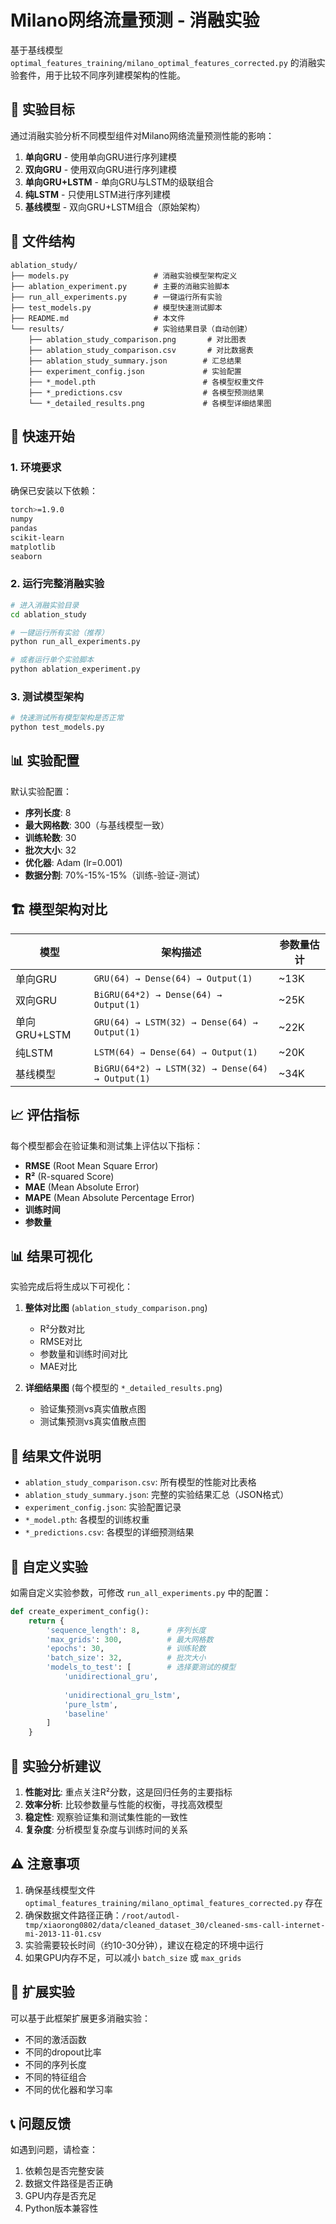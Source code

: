 # Milano网络流量预测 - 消融实验

基于基线模型 `optimal_features_training/milano_optimal_features_corrected.py` 的消融实验套件，用于比较不同序列建模架构的性能。

## 🎯 实验目标

通过消融实验分析不同模型组件对Milano网络流量预测性能的影响：

1. **单向GRU** - 使用单向GRU进行序列建模
2. **双向GRU** - 使用双向GRU进行序列建模  
3. **单向GRU+LSTM** - 单向GRU与LSTM的级联组合
4. **纯LSTM** - 只使用LSTM进行序列建模
5. **基线模型** - 双向GRU+LSTM组合（原始架构）

## 📁 文件结构

```
ablation_study/
├── models.py                   # 消融实验模型架构定义
├── ablation_experiment.py      # 主要的消融实验脚本
├── run_all_experiments.py      # 一键运行所有实验
├── test_models.py              # 模型快速测试脚本
├── README.md                   # 本文件
└── results/                    # 实验结果目录（自动创建）
    ├── ablation_study_comparison.png       # 对比图表
    ├── ablation_study_comparison.csv       # 对比数据表
    ├── ablation_study_summary.json        # 汇总结果
    ├── experiment_config.json             # 实验配置
    ├── *_model.pth                        # 各模型权重文件
    ├── *_predictions.csv                  # 各模型预测结果
    └── *_detailed_results.png             # 各模型详细结果图
```

## 🚀 快速开始

### 1. 环境要求

确保已安装以下依赖：
```bash
torch>=1.9.0
numpy
pandas
scikit-learn
matplotlib
seaborn
```

### 2. 运行完整消融实验

```bash
# 进入消融实验目录
cd ablation_study

# 一键运行所有实验（推荐）
python run_all_experiments.py

# 或者运行单个实验脚本
python ablation_experiment.py
```

### 3. 测试模型架构

```bash
# 快速测试所有模型架构是否正常
python test_models.py
```

## 📊 实验配置

默认实验配置：
- **序列长度**: 8
- **最大网格数**: 300（与基线模型一致）
- **训练轮数**: 30
- **批次大小**: 32
- **优化器**: Adam (lr=0.001)
- **数据分割**: 70%-15%-15%（训练-验证-测试）

## 🏗️ 模型架构对比

| 模型 | 架构描述 | 参数量估计 |
|------|----------|------------|
| 单向GRU | `GRU(64) → Dense(64) → Output(1)` | ~13K |
| 双向GRU | `BiGRU(64*2) → Dense(64) → Output(1)` | ~25K |
| 单向GRU+LSTM | `GRU(64) → LSTM(32) → Dense(64) → Output(1)` | ~22K |
| 纯LSTM | `LSTM(64) → Dense(64) → Output(1)` | ~20K |
| 基线模型 | `BiGRU(64*2) → LSTM(32) → Dense(64) → Output(1)` | ~34K |

## 📈 评估指标

每个模型都会在验证集和测试集上评估以下指标：
- **RMSE** (Root Mean Square Error)
- **R²** (R-squared Score) 
- **MAE** (Mean Absolute Error)
- **MAPE** (Mean Absolute Percentage Error)
- **训练时间**
- **参数量**

## 📊 结果可视化

实验完成后将生成以下可视化：

1. **整体对比图** (`ablation_study_comparison.png`)
   - R²分数对比
   - RMSE对比  
   - 参数量和训练时间对比
   - MAE对比

2. **详细结果图** (每个模型的 `*_detailed_results.png`)
   - 验证集预测vs真实值散点图
   - 测试集预测vs真实值散点图

## 📄 结果文件说明

- `ablation_study_comparison.csv`: 所有模型的性能对比表格
- `ablation_study_summary.json`: 完整的实验结果汇总（JSON格式）
- `experiment_config.json`: 实验配置记录
- `*_model.pth`: 各模型的训练权重
- `*_predictions.csv`: 各模型的详细预测结果

## 🔧 自定义实验

如需自定义实验参数，可修改 `run_all_experiments.py` 中的配置：

```python
def create_experiment_config():
    return {
        'sequence_length': 8,      # 序列长度
        'max_grids': 300,          # 最大网格数
        'epochs': 30,              # 训练轮数
        'batch_size': 32,          # 批次大小
        'models_to_test': [        # 选择要测试的模型
            'unidirectional_gru',
 
            'unidirectional_gru_lstm',
            'pure_lstm',
            'baseline'
        ]
    }
```

## 🧪 实验分析建议

1. **性能对比**: 重点关注R²分数，这是回归任务的主要指标
2. **效率分析**: 比较参数量与性能的权衡，寻找高效模型
3. **稳定性**: 观察验证集和测试集性能的一致性
4. **复杂度**: 分析模型复杂度与训练时间的关系

## ⚠️ 注意事项

1. 确保基线模型文件 `optimal_features_training/milano_optimal_features_corrected.py` 存在
2. 确保数据文件路径正确：`/root/autodl-tmp/xiaorong0802/data/cleaned_dataset_30/cleaned-sms-call-internet-mi-2013-11-01.csv`
3. 实验需要较长时间（约10-30分钟），建议在稳定的环境中运行
4. 如果GPU内存不足，可以减小 `batch_size` 或 `max_grids`

## 🤝 扩展实验

可以基于此框架扩展更多消融实验：
- 不同的激活函数
- 不同的dropout比率
- 不同的序列长度
- 不同的特征组合
- 不同的优化器和学习率

## 📞 问题反馈

如遇到问题，请检查：
1. 依赖包是否完整安装
2. 数据文件路径是否正确
3. GPU内存是否充足
4. Python版本兼容性